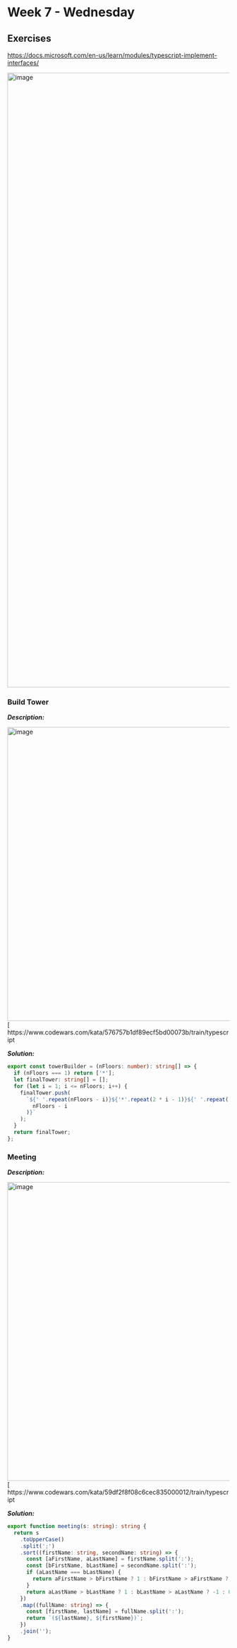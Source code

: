 # Week 7 - Wednesday


## Exercises

https://docs.microsoft.com/en-us/learn/modules/typescript-implement-interfaces/

<img width="1393" alt="image" src="https://user-images.githubusercontent.com/86013814/170609523-33b801d9-ecec-41ef-a666-2f4830e06a60.png">

### Build Tower

***Description:***

<img width="666" alt="image" src="https://user-images.githubusercontent.com/86013814/170599014-15e2b86a-255f-46d8-9cd8-0b961c382372.png">
[
https://www.codewars.com/kata/576757b1df89ecf5bd00073b/train/typescript

***Solution:***

``` typescript
export const towerBuilder = (nFloors: number): string[] => {
  if (nFloors === 1) return ['*'];
  let finalTower: string[] = [];
  for (let i = 1; i <= nFloors; i++) {
    finalTower.push(
      `${' '.repeat(nFloors - i)}${'*'.repeat(2 * i - 1)}${' '.repeat(
        nFloors - i
      )}`
    );
  }
  return finalTower;
};
```



### Meeting

***Description:***

<img width="677" alt="image" src="https://user-images.githubusercontent.com/86013814/170599463-951c04d4-d09c-43f5-95fd-4e93a5d6a39e.png">
[
https://www.codewars.com/kata/59df2f8f08c6cec835000012/train/typescript

***Solution:***

``` typescript
export function meeting(s: string): string {
  return s
    .toUpperCase()
    .split(';')
    .sort((firstName: string, secondName: string) => {
      const [aFirstName, aLastName] = firstName.split(':');
      const [bFirstName, bLastName] = secondName.split(':');
      if (aLastName === bLastName) {
        return aFirstName > bFirstName ? 1 : bFirstName > aFirstName ? -1 : 0;
      }
      return aLastName > bLastName ? 1 : bLastName > aLastName ? -1 : 0;
    })
    .map((fullName: string) => {
      const [firstName, lastName] = fullName.split(':');
      return `(${lastName}, ${firstName})`;
    })
    .join('');
}
```
